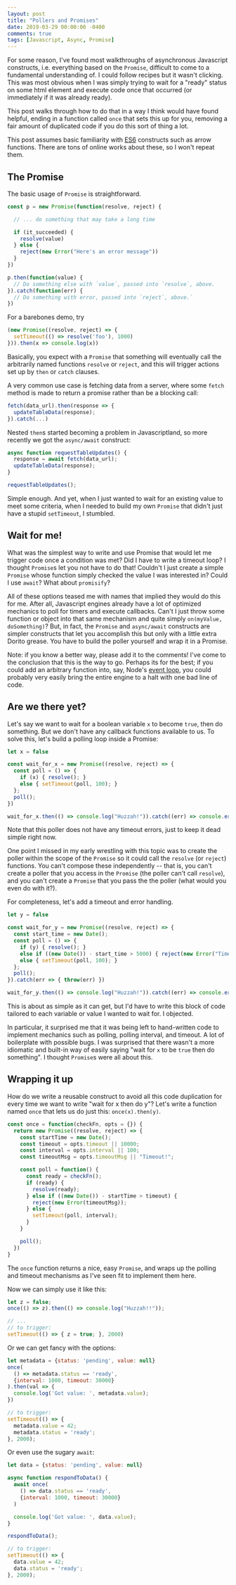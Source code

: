 ```yaml
---
layout: post
title: "Pollers and Promises"
date: 2019-03-29 00:00:00 -0400
comments: true
tags: [Javascript, Async, Promise]
---
```


For some reason, I've found most walkthroughs of asynchronous Javascript constructs, i.e. everything based on the `Promise`, difficult to come to a fundamental understanding of. I could follow recipes but it wasn't clicking. This was most obvious when I was simply trying to wait for a "ready" status on some html element and execute code once that occurred (or immediately if it was already ready).

This post walks through how to do that in a way I think would have found helpful, ending in a function called `once` that sets this up for you, removing a fair amount of duplicated code if you do this sort of thing a lot.

This post assumes basic familiarity with [ES6](https://es6.io/) constructs such as arrow functions. There are tons of online works about these, so I won't repeat them.

## The Promise

The basic usage of `Promise` is straightforward.

```js
const p = new Promise(function(resolve, reject) {

  // ... do something that may take a long time

  if (it_succeeded) {
    resolve(value)
  } else {
    reject(new Error("Here's an error message"))
  }
})

p.then(function(value) {
  // Do something else with `value`, passed into `resolve`, above.
}).catch(function(err) {
  // Do something with error, passed into `reject`, above.`
})
```

For a barebones demo, try

```js
(new Promise((resolve, reject) => {
  setTimeout(() => resolve('foo'), 1000)
})).then(x => console.log(x))
```

Basically, you expect with a `Promise` that something will eventually call the arbitrarily named functions `resolve` or `reject`, and this will trigger actions set up by `then` or `catch` clauses.

A very common use case is fetching data from a server, where some `fetch` method is made to return a promise rather than be a blocking call:

```js
fetch(data_url).then(response => {
  updateTableData(response);
}).catch(...)
```

Nested `then`s started becoming a problem in Javascriptland, so more recently we got the `async/await` construct:

```js
async function requestTableUpdates() {
  response = await fetch(data_url);
  updateTableData(response);
}

requestTableUpdates();
```

Simple enough. And yet, when I just wanted to wait for an existing value to meet some criteria, when I needed to build my own `Promise` that didn't just have a stupid `setTimeout`, I stumbled.

## Wait for me!

What was the simplest way to write and use Promise that would let me trigger code once a condition was met? Did I have to write a timeout loop? I thought `Promise`s let you not have to do that! Couldn't I just create a simple `Promise` whose function simply checked the value I was interested in? Could I use `await`? What about `promisify`?

All of these options teased me with names that implied they would do this for me. After all, Javascript engines already have a lot of optimized mechanics to poll for timers and execute callbacks. Can't I just throw some function or object into that same mechanism and quite simply `on(myValue, doSomething)`? But, in fact, the `Promise` and `async/await` constructs are simpler constructs that let you accomplish this but only with a little extra Dorito grease. You have to build the poller yourself and wrap it in a Promise.

Note: if you know a better way, please add it to the comments! I've come to the conclusion that this is the way to go. Perhaps its for the best; if you could add an arbitrary function into, say, Node's [event loop](https://nodejs.org/es/docs/guides/event-loop-timers-and-nexttick/), you could probably very easily bring the entire engine to a halt with one bad line of code.

## Are we there yet?

Let's say we want to wait for a boolean variable `x` to become `true`, then do something. But we don't have any callback functions available to us. To solve this, let's build a polling loop inside a Promise:

```js
let x = false

const wait_for_x = new Promise((resolve, reject) => {
  const poll = () => {
    if (x) { resolve(); }
    else { setTimeout(poll, 100); }
  };
  poll();
})

wait_for_x.then(() => console.log("Huzzah!")).catch((err) => console.error(err));
```

Note that this poller does not have any timeout errors, just to keep it dead simple right now.

One point I missed in my early wrestling with this topic was to create the poller within the scope of the `Promise` so it could call the `resolve` (or `reject`) functions. You can't compose these independently -- that is, you can't create a poller that you access in the `Promise` (the poller can't call `resolve`), and you can't create a `Promise` that you pass the the poller (what would you even do with it?).

For completeness, let's add a timeout and error handling.

```js
let y = false

const wait_for_y = new Promise((resolve, reject) => {
  const start_time = new Date();
  const poll = () => {
    if (y) { resolve(); }
    else if ((new Date()) - start_time > 5000) { reject(new Error("Timeout!")); }
    else { setTimeout(poll, 100); }
  };
  poll();
}).catch(err => { throw(err) })

wait_for_y.then(() => console.log("Huzzah!")).catch((err) => console.error(err));
```

This is about as simple as it can get, but I'd have to write this block of code tailored to each variable or value I wanted to wait for. I objected.

In particular, it surprised me that it was being left to hand-written code to implement mechanics such as polling, polling interval, and timeout. A lot of boilerplate with possible bugs. I was surprised that there wasn't a more idiomatic and built-in way of easily saying "wait for `x` to be `true` then do something". I thought `Promise`s were all about this.

## Wrapping it up

How do we write a reusable construct to avoid all this code duplication for every time we want to write "wait for x then do y"? Let's write a function named `once` that lets us do just this: `once(x).then(y)`.

```js
const once = function(checkFn, opts = {}) {
  return new Promise((resolve, reject) => {
    const startTime = new Date();
    const timeout = opts.timeout || 10000;
    const interval = opts.interval || 100;
    const timeoutMsg = opts.timeoutMsg || "Timeout!";

    const poll = function() {
      const ready = checkFn();
      if (ready) {
        resolve(ready);
      } else if ((new Date()) - startTime > timeout) {
        reject(new Error(timeoutMsg));
      } else {
        setTimeout(poll, interval);
      }
    }

    poll();
  })
}
```

The `once` function returns a nice, easy `Promise`, and wraps up the polling and timeout mechanisms as I've seen fit to implement them here.

Now we can simply use it like this:

```js
let z = false;
once(() => z).then(() => console.log("Huzzah!!"));

// ...
// to trigger:
setTimeout(() => { z = true; }, 2000)
```

Or we can get fancy with the options:

```js
let metadata = {status: 'pending', value: null}
once(
  () => metadata.status == 'ready',
  {interval: 1000, timeout: 30000}
).then(val => {
  console.log('Got value: ', metadata.value);
})

// to trigger:
setTimeout(() => {
  metadata.value = 42;
  metadata.status = 'ready';
}, 2000);
```

Or even use the sugary `await`:

```js
let data = {status: 'pending', value: null}

async function respondToData() {
  await once(
    () => data.status == 'ready',
    {interval: 1000, timeout: 30000}
  )

  console.log('Got value: ', data.value);
}

respondToData();

// to trigger:
setTimeout(() => {
  data.value = 42;
  data.status = 'ready';
}, 2000);
```
